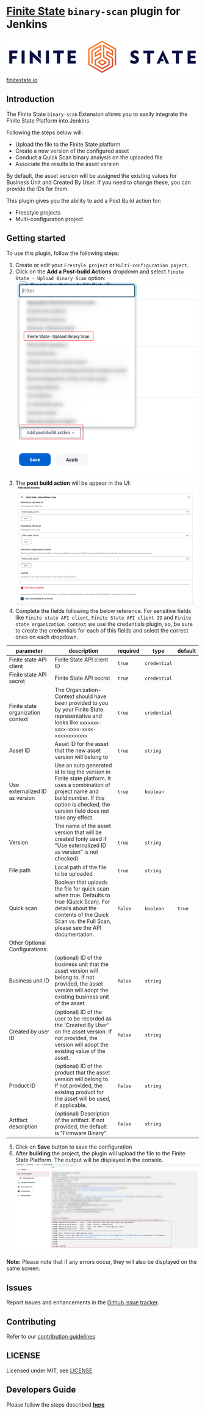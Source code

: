 # [Finite State](https://finitestate.io) `binary-scan` plugin for Jenkins

![Finite state logo](FS-Logo.png)
[finitestate.io](https://finitestate.io)

## Introduction

The Finite State `binary-scan` Extension allows you to easily integrate the Finite State Platform into Jenkins.

Following the steps below will:

* Upload the file to the Finite State platform
* Create a new version of the configured asset
* Conduct a Quick Scan binary analysis on the uploaded file
* Associate the results to the asset version

By default, the asset version will be assigned the existing values for Business Unit and Created By User. If you need to change these, you can provide the IDs for them.

This plugin gives you the ability to add a Post Build action for:

- Freestyle projects
- Multi-configuration project

## Getting started

To use this plugin, follow the following steps:

1.  Create or edit your `Frestyle project` or `Multi-configuration poject`.
2. Click on the **Add a Post-build Actions** dropdown and select `Finite State - Upload Binary Scan` option:
![Post Build action](./screenshots/post_build_action_add.png)
3. The **post build action** will be appear in the UI:
![Action form](./screenshots/action_form.png)
4. Complete the fields following the below reference. For sensitive fields like `Finite state API client`, `Finite State API client ID` and `Finite state organization context` we use the credentials plugin, so, be sure to create the credentials for each of this fields and select the correct ones on each dropdown. 

| parameter                         | description                                                                                                                                                                                  | required | type      | default |
| --------------------------------- | -------------------------------------------------------------------------------------------------------------------------------------------------------------------------------------------- | -------- | --------- | ------- |
| Finite state API client            | Finite State API client ID                                                                                                                                                                   | `true`   | `credential`  |         |
| Finite state API secret               | Finite State API secret                                                                                                                                                                      | `true`   | `credential`  |         |
| Finite state organization context | The Organization-Context should have been provided to you by your Finite State representative and looks like `xxxxxxx-xxxx-xxxx-xxxx-xxxxxxxxxxxx`                                           | `true`   | `credential`  |         |
| Asset ID                          | Asset ID for the asset that the new asset version will belong to                                                                                                                             | `true`   | `string`  |         |
| Use externalized ID as version                          | Use an auto generated id to tag the version in Finite state platform. It uses a combination of project name and build number. If this option is checked, the version field does not take any effect.                                                                                                                             | `true`   | `boolean`  |         |
| Version                           | The name of the asset version that will be created (only used if "Use externalized ID as version" is not checked)                                                                                                                                       | `true`   | `string`  |         |
| File path                         | Local path of the file to be uploaded                                                                                                                                                        | `true`   | `string`  |         |
| Quick scan                        | Boolean that uploads the file for quick scan when true. Defaults to true (Quick Scan). For details about the contents of the Quick Scan vs. the Full Scan, please see the API documentation. | `false`  | `boolean` | `true`  |
| Other Optional Configurations: |
| Business unit ID                 | (optional) ID of the business unit that the asset version will belong to. If not provided, the asset version will adopt the existing business unit of the asset.                             | `false`  | `string`  |         |
| Created by user ID                | (optional) ID of the user to be recorded as the 'Created By User' on the asset version. If not provided, the version will adopt the existing value of the asset.                             | `false`  | `string`  |         |
| Product ID                        | (optional) ID of the product that the asset version will belong to. If not provided, the existing product for the asset will be used, if applicable.                                         | `false`  | `string`  |         |
| Artifact description              | (optional) Description of the artifact. If not provided, the default is "Firmware Binary".                                                                                                   | `false`  | `string`  |         |
5. Click on **Save** button to save the configuration
6. After **building** the project, the plugin will upload the file to the Finite State Platform. The output will be displayed in the console.
![Console output](./screenshots/console_output.png)

**Note:** Please note that if any errors occur, they will also be displayed on the same screen.

## Issues

Report issues and enhancements in the [Github issue tracker](https://github.com/FiniteStateInc/binary-scan-jenkins/issues).

## Contributing

Refer to our [contribution guidelines](https://github.com/jenkinsci/.github/blob/master/CONTRIBUTING.md)

## LICENSE

Licensed under MIT, see [LICENSE](LICENSE.md)


## Developers Guide

Please follow the steps described [**here**](DeveloperGuide.md)
